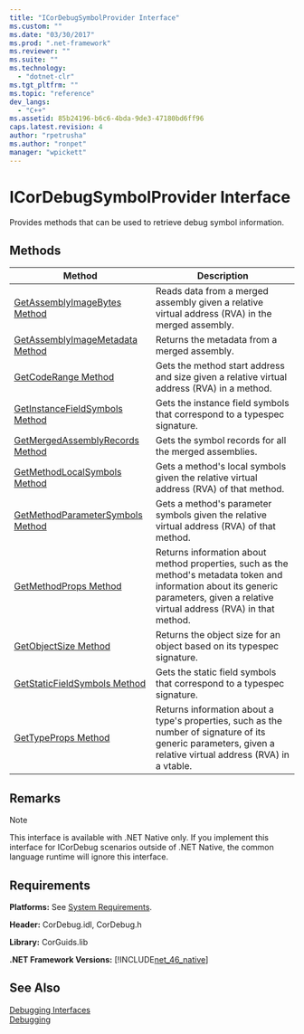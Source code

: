 ```yaml
---
title: "ICorDebugSymbolProvider Interface"
ms.custom: ""
ms.date: "03/30/2017"
ms.prod: ".net-framework"
ms.reviewer: ""
ms.suite: ""
ms.technology: 
  - "dotnet-clr"
ms.tgt_pltfrm: ""
ms.topic: "reference"
dev_langs: 
  - "C++"
ms.assetid: 85b24196-b6c6-4bda-9de3-47180bd6ff96
caps.latest.revision: 4
author: "rpetrusha"
ms.author: "ronpet"
manager: "wpickett"
---
```

# ICorDebugSymbolProvider Interface
Provides methods that can be used to retrieve debug symbol information.  
  
## Methods  
  
|Method|Description|  
|------------|-----------------|  
|[GetAssemblyImageBytes Method](../../../../docs/framework/unmanaged-api/debugging/icordebugsymbolprovider-getassemblyimagebytes-method.md)|Reads data from a merged assembly given a relative virtual address (RVA) in the merged assembly.|  
|[GetAssemblyImageMetadata Method](../../../../docs/framework/unmanaged-api/debugging/icordebugsymbolprovider-getassemblyimagemetadata-method.md)|Returns the metadata from a merged assembly.|  
|[GetCodeRange Method](../../../../docs/framework/unmanaged-api/debugging/icordebugsymbolprovider-getcoderange-method.md)|Gets the method start address and size given a relative virtual address (RVA) in a method.|  
|[GetInstanceFieldSymbols Method](../../../../docs/framework/unmanaged-api/debugging/icordebugsymbolprovider-getinstancefieldsymbols-method.md)|Gets the instance field symbols that correspond to a typespec signature.|  
|[GetMergedAssemblyRecords Method](../../../../docs/framework/unmanaged-api/debugging/icordebugsymbolprovider-getmergedassemblyrecords-method.md)|Gets the symbol records for all the merged assemblies.|  
|[GetMethodLocalSymbols Method](../../../../docs/framework/unmanaged-api/debugging/icordebugsymbolprovider-getmethodlocalsymbols-method.md)|Gets a method's local symbols given the relative virtual address (RVA) of that method.|  
|[GetMethodParameterSymbols Method](../../../../docs/framework/unmanaged-api/debugging/icordebugsymbolprovider-getmethodparametersymbols-method.md)|Gets a method's parameter symbols given the relative virtual address (RVA) of that method.|  
|[GetMethodProps Method](../../../../docs/framework/unmanaged-api/debugging/icordebugsymbolprovider-getmethodprops-method.md)|Returns information about method properties, such as the method's metadata token and information about its generic parameters, given a relative virtual address (RVA) in that method.|  
|[GetObjectSize Method](../../../../docs/framework/unmanaged-api/debugging/icordebugsymbolprovider-getobjectsize-method.md)|Returns the object size for an object based on its typespec signature.|  
|[GetStaticFieldSymbols Method](../../../../docs/framework/unmanaged-api/debugging/icordebugsymbolprovider-getstaticfieldsymbols-method.md)|Gets the static field symbols that correspond to a typespec signature.|  
|[GetTypeProps Method](../../../../docs/framework/unmanaged-api/debugging/icordebugsymbolprovider-gettypeprops-method.md)|Returns information about a type's properties, such as the number of signature of its generic parameters, given a relative virtual address (RVA) in a vtable.|  
  
## Remarks  
  
> [!NOTE]
>  This interface is available with .NET Native only. If you implement this interface for ICorDebug scenarios outside of .NET Native, the common language runtime will ignore this interface.  
  
## Requirements  
 **Platforms:** See [System Requirements](../../../../docs/framework/get-started/system-requirements.md).  
  
 **Header:** CorDebug.idl, CorDebug.h  
  
 **Library:** CorGuids.lib  
  
 **.NET Framework Versions:** [!INCLUDE[net_46_native](../../../../includes/net-46-native-md.md)]  
  
## See Also  
 [Debugging Interfaces](../../../../docs/framework/unmanaged-api/debugging/debugging-interfaces.md)   
 [Debugging](../../../../docs/framework/unmanaged-api/debugging/index.md)
